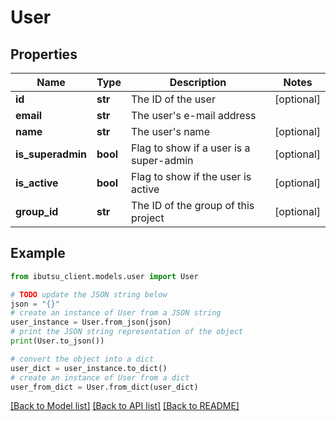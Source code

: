 # User


## Properties

Name | Type | Description | Notes
------------ | ------------- | ------------- | -------------
**id** | **str** | The ID of the user | [optional] 
**email** | **str** | The user&#39;s e-mail address | 
**name** | **str** | The user&#39;s name | [optional] 
**is_superadmin** | **bool** | Flag to show if a user is a super-admin | [optional] 
**is_active** | **bool** | Flag to show if the user is active | [optional] 
**group_id** | **str** | The ID of the group of this project | [optional] 

## Example

```python
from ibutsu_client.models.user import User

# TODO update the JSON string below
json = "{}"
# create an instance of User from a JSON string
user_instance = User.from_json(json)
# print the JSON string representation of the object
print(User.to_json())

# convert the object into a dict
user_dict = user_instance.to_dict()
# create an instance of User from a dict
user_from_dict = User.from_dict(user_dict)
```
[[Back to Model list]](../README.md#documentation-for-models) [[Back to API list]](../README.md#documentation-for-api-endpoints) [[Back to README]](../README.md)


